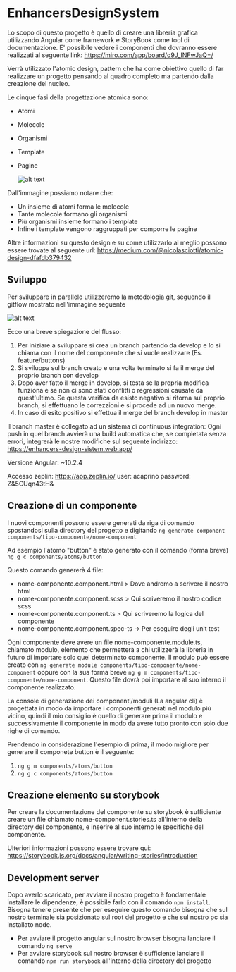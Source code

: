 # EnhancersDesignSystem

Lo scopo di questo progetto è quello di creare una libreria grafica utilizzando Angular come framework e StoryBook come tool di documentazione. 
E' possibile vedere i componenti che dovranno essere realizzati al seguente link: https://miro.com/app/board/o9J_lNFwJaQ=/

Verrà utilizzato l'atomic design, pattern che ha come obiettivo quello di far realizzare un progetto pensando al quadro completo ma partendo dalla creazione del nucleo.

Le cinque fasi della progettazione atomica sono:
- Atomi
- Molecole
- Organismi
- Template
- Pagine
  

  ![alt text](https://miro.medium.com/max/2880/1*OwjMmIOi9rN5XwSOxZxT-g.png)

Dall'immagine possiamo notare che:
- Un insieme di atomi forma le molecole
- Tante molecole formano gli organismi
- Più organismi insieme formano i template
- Infine i template vengono raggruppati per comporre le pagine

Altre informazioni su questo design e su come utilizzarlo al meglio possono essere trovate al seguente url: https://medium.com/@nicolasciotti/atomic-design-dfafdb379432


## Sviluppo
Per sviluppare in parallelo utilizzeremo la metodologia git, seguendo il gitflow mostrato nell'immagine seguente

![alt text](https://iamchuka.com/content/images/2018/05/gitflowimage.png)

Ecco una breve spiegazione del flusso:
1. Per iniziare a sviluppare si crea un branch partendo da develop e lo si chiama con il nome del componente che si vuole realizzare (Es. feature/buttons)
2. Si sviluppa sul branch creato e una volta terminato si fa il merge del proprio branch con develop
3. Dopo aver fatto il merge in develop, si testa se la propria modifica funziona e se non ci sono stati conflitti o regressioni causate da quest'ultimo. Se questa verifica da esisto negativo si ritorna sul proprio branch, si effettuano le correzzioni e si procede ad un nuovo merge.
4. In caso di esito positivo si effettua il merge del branch develop in master 

Il branch master è collegato ad un sistema di continuous integration:
Ogni push in quel branch avvierà una build automatica che, se completata senza errori, integrerà le nostre modifiche sul seguente indirizzo: https://enhancers-design-sistem.web.app/

Versione Angular: ~10.2.4

Accesso zeplin:
  https://app.zeplin.io/
  user: acaprino
  password: Z&5CUqn43tH&

## Creazione di un componente 
I nuovi componenti possono essere generati da riga di comando spostandosi sulla directory del progetto e digitando `ng generate component components/tipo-componente/nome-component`

Ad esempio l'atomo "button" è stato generato con il comando (forma breve) `ng g c components/atoms/button`

Questo comando genererà 4 file:
- nome-componente.component.html > Dove andremo a scrivere il nostro html 
- nome-componente.component.scss > Qui scriveremo il nostro codice scss
- nome-componente.component.ts > Qui scriveremo la logica del componente
- nome-componente.component.spec-ts -> Per eseguire degli unit test

Ogni componente deve avere un file nome-componente.module.ts, chiamato modulo, elemento che permetterà a chi utilizzerà la libreria in futuro di importare solo quel determinato componente. Il modulo può essere creato con `ng generate module components/tipo-componente/nome-component` oppure con la sua forma breve `ng g m components/tipo-componente/nome-component`.
Questo file dovrà poi importare al suo interno il componente realizzato.

La console di generazione dei componenti/moduli (La angular cli) è progettata in modo da importare i componenti generati nel modulo più vicino, quindi il mio consiglio è quello di generare prima il modulo e successivamente il componente in modo da avere tutto pronto con solo due righe di comando.

Prendendo in considerazione l'esempio di prima, il modo migliore per generare il componete button è il seguente:
1. `ng g m components/atoms/button`
2. `ng g c components/atoms/button`


## Creazione elemento su storybook
Per creare la documentazione del componente su storybook è sufficiente creare un file chiamato nome-component.stories.ts all'interno della directory del componente, e inserire al suo interno le specifiche del componente.

Ulteriori informazioni possono essere trovare qui: https://storybook.js.org/docs/angular/writing-stories/introduction


## Development server
Dopo averlo scaricato, per avviare il nostro progetto è fondamentale installare le dipendenze, è possibile farlo con il comando `npm install`. Bisogna tenere presente che per eseguire questo comando bisogna che sul nostro terminale sia posizionato sul root del progetto e che sul nostro pc sia installato node.

- Per avviare il progetto angular sul nostro browser bisogna lanciare il comando `ng serve` 
- Per avviare storybook sul nostro browser è sufficiente lanciare il comando `npm run storybook` all'interno della directory del progetto
